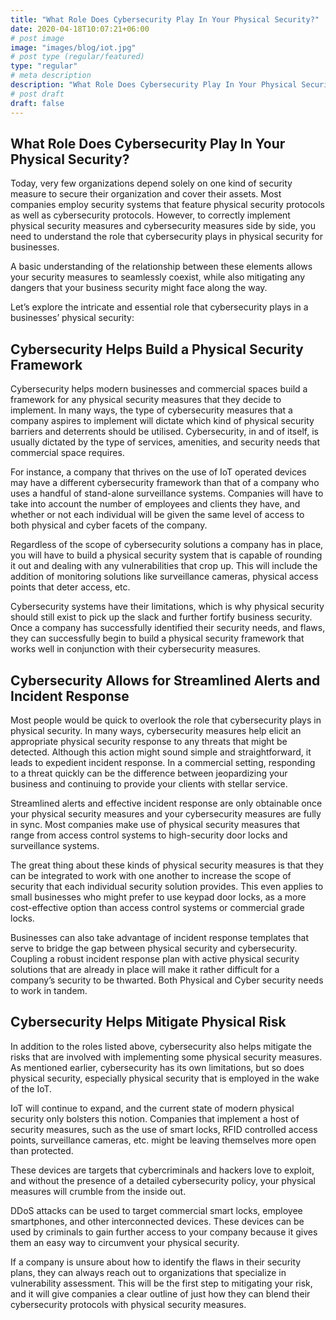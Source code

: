 ```yaml
---
title: "What Role Does Cybersecurity Play In Your Physical Security?"
date: 2020-04-18T10:07:21+06:00
# post image
image: "images/blog/iot.jpg"
# post type (regular/featured)
type: "regular"
# meta description
description: "What Role Does Cybersecurity Play In Your Physical Security"
# post draft
draft: false
---
```



## What Role Does Cybersecurity Play In Your Physical Security?

Today, very few organizations depend solely on one kind of security measure to secure their organization and cover their assets. Most companies employ security systems that feature physical security protocols as well as cybersecurity protocols. However, to correctly implement physical security measures and cybersecurity measures side by side, you need to understand the role that cybersecurity plays in physical security for businesses.

A basic understanding of the relationship between these elements allows your security measures to seamlessly coexist, while also mitigating any dangers that your business security might face along the way.

Let’s explore the intricate and essential role that cybersecurity plays in a businesses’ physical security:

## Cybersecurity Helps Build a Physical Security Framework

Cybersecurity helps modern businesses and commercial spaces build a framework for any physical security measures that they decide to implement. In many ways, the type of cybersecurity measures that a company aspires to implement will dictate which kind of physical security barriers and deterrents should be utilised. Cybersecurity, in and of itself, is usually dictated by the type of services, amenities, and security needs that commercial space requires.

For instance, a company that thrives on the use of IoT operated devices may have a different cybersecurity framework than that of a company who uses a handful of stand-alone surveillance systems. Companies will have to take into account the number of employees and clients they have, and whether or not each individual will be given the same level of access to both physical and cyber facets of the company.

Regardless of the scope of cybersecurity solutions a company has in place, you will have to build a physical security system that is capable of rounding it out and dealing with any vulnerabilities that crop up. This will include the addition of monitoring solutions like surveillance cameras, physical access points that deter access, etc.

Cybersecurity systems have their limitations, which is why physical security should still exist to pick up the slack and further fortify business security. Once a company has successfully identified their security needs, and flaws, they can successfully begin to build a physical security framework that works well in conjunction with their cybersecurity measures.

## Cybersecurity Allows for Streamlined Alerts and Incident Response

Most people would be quick to overlook the role that cybersecurity plays in physical security. In many ways, cybersecurity measures help elicit an appropriate physical security response to any threats that might be detected. Although this action might sound simple and straightforward, it leads to expedient incident response. In a commercial setting, responding to a threat quickly can be the difference between jeopardizing your business and continuing to provide your clients with stellar service.

Streamlined alerts and effective incident response are only obtainable once your physical security measures and your cybersecurity measures are fully in sync. Most companies make use of physical security measures that range from access control systems to high-security door locks and surveillance systems.

The great thing about these kinds of physical security measures is that they can be integrated to work with one another to increase the scope of security that each individual security solution provides. This even applies to small businesses who might prefer to use keypad door locks, as a more cost-effective option than access control systems or commercial grade locks.

Businesses can also take advantage of incident response templates that serve to bridge the gap between physical security and cybersecurity. Coupling a robust incident response plan with active physical security solutions that
 are already in place will make it rather difficult for a company’s security to be thwarted. Both Physical and Cyber security needs to work in tandem.

## Cybersecurity Helps Mitigate Physical Risk

In addition to the roles listed above, cybersecurity also helps mitigate the risks that are involved with implementing some physical security measures. As mentioned earlier, cybersecurity has its own limitations, but so does physical security, especially physical security that is employed in the wake of the IoT.

IoT will continue to expand, and the current state of modern physical security only bolsters this notion. Companies that implement a host of security measures, such as the use of smart locks, RFID controlled access points, surveillance cameras, etc. might be leaving themselves more open than protected.

These devices are targets that cybercriminals and hackers love to exploit, and without the presence of a detailed cybersecurity policy, your physical measures will crumble from the inside out.

DDoS attacks can be used to target commercial smart locks, employee smartphones, and other interconnected devices. These devices can be used by criminals to gain further access to your company because it gives them an easy way to circumvent your physical security.

If a company is unsure about how to identify the flaws in their security plans, they can always reach out to organizations that specialize in vulnerability assessment. This will be the first step to mitigating your risk, and it will give companies a clear outline of just how they can blend their cybersecurity protocols with physical security measures.